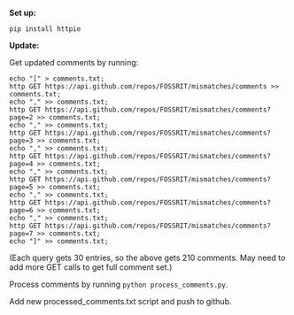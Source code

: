 __Set up:__

`pip install httpie`

__Update:__

Get updated comments by running:

    echo "[" > comments.txt; 
    http GET https://api.github.com/repos/FOSSRIT/mismatches/comments >> comments.txt; 
    echo "," >> comments.txt; 
    http GET https://api.github.com/repos/FOSSRIT/mismatches/comments?page=2 >> comments.txt; 
    echo "," >> comments.txt; 
    http GET https://api.github.com/repos/FOSSRIT/mismatches/comments?page=3 >> comments.txt; 
    echo "," >> comments.txt; 
    http GET https://api.github.com/repos/FOSSRIT/mismatches/comments?page=4 >> comments.txt; 
    echo "," >> comments.txt; 
    http GET https://api.github.com/repos/FOSSRIT/mismatches/comments?page=5 >> comments.txt;
    echo "," >> comments.txt; 
    http GET https://api.github.com/repos/FOSSRIT/mismatches/comments?page=6 >> comments.txt;
    echo "," >> comments.txt; 
    http GET https://api.github.com/repos/FOSSRIT/mismatches/comments?page=7 >> comments.txt;
    echo "]" >> comments.txt;

(Each query gets 30 entries, so the above gets 210 comments.  May need to add more GET calls to
get full comment set.)

Process comments by running `python process_comments.py`. 

Add new processed_comments.txt script and push to github.

